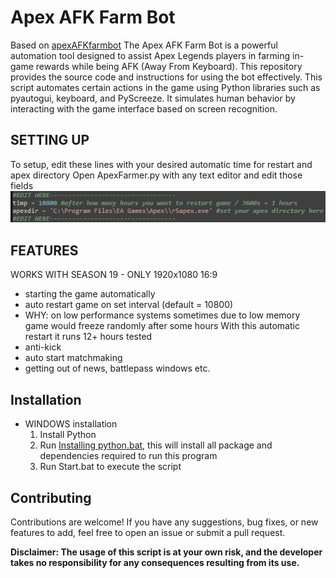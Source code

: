 # Apex AFK Farm Bot

Based on [apexAFKfarmbot](https://github.com/iIndrasura/apexAFKfarmbot)
The Apex AFK Farm Bot is a powerful automation tool designed to assist Apex Legends players in farming in-game rewards while being AFK (Away From Keyboard). This repository provides the source code and instructions for using the bot effectively.
This script automates certain actions in the game using Python libraries such as pyautogui, keyboard, and PyScreeze. It simulates human behavior by interacting with the game interface based on screen recognition.

## SETTING UP
To setup, edit these lines with your desired automatic time for restart and apex directory
Open ApexFarmer.py with any text editor and edit those fields
![EDIT THESE LINES WITH YOUR DESIRED AUTOMATIC TIME FOR RESTART AND APEX DIRECTORY](setup.png)

## FEATURES
WORKS WITH SEASON 19 - ONLY 1920x1080 16:9
- starting the game automatically
- auto restart game on set interval (default = 10800)
- WHY: on low performance systems sometimes due to low memory game would freeze randomly after some hours
With this automatic restart it runs 12+ hours tested
- anti-kick
- auto start matchmaking
- getting out of news, battlepass windows etc.

## Installation
- WINDOWS installation
    1. Install Python
    2. Run [Installing python.bat](https://github.com/letsmokee/ApexXPFarmer/blob/master/Installing%20python.bat), this will install all package and dependencies required to run this program
	3. Run Start.bat to execute the script

## Contributing
Contributions are welcome! If you have any suggestions, bug fixes, or new features to add, feel free to open an issue or submit a pull request.

**Disclaimer: The usage of this script is at your own risk, and the developer takes no responsibility for any consequences resulting from its use.**
